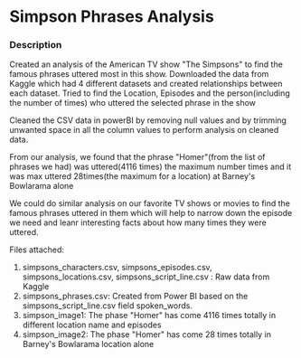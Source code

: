 # Simpson Phrases Analysis

### Description
Created an analysis of the American TV show "The Simpsons" to find the famous phrases uttered most in this show.
Downloaded the data from Kaggle which had 4 different datasets and created relationships between each dataset.
Tried to find the Location, Episodes and the person(including the number of times) who uttered the selected phrase in the show

Cleaned the CSV data in powerBI  by removing null values and by trimming unwanted space
in all the column values to perform analysis on cleaned data.

From our analysis, we found that the phrase "Homer"(from the list of phrases we had) was uttered(4116 times) the maximum number times and it was max uttered 28times(the maximum for a location) at Barney's Bowlarama alone

We could do similar analysis on our favorite TV shows or movies to find the famous phrases uttered in them which will help to narrow down the episode we need and leanr interesting facts about how many times they were uttered.


Files attached:
1. simpsons_characters.csv, simpsons_episodes.csv, simpsons_locations.csv, simpsons_script_line.csv : Raw data from Kaggle
2. simpsons_phrases.csv: Created from Power BI based on the simpsons_script_line.csv field spoken_words.
3. simpson_image1: The phase "Homer" has come 4116 times totally in different location name and episodes 
4. simpson_image2: The phase "Homer" has come 28 times totally in Barney's Bowlarama location alone
